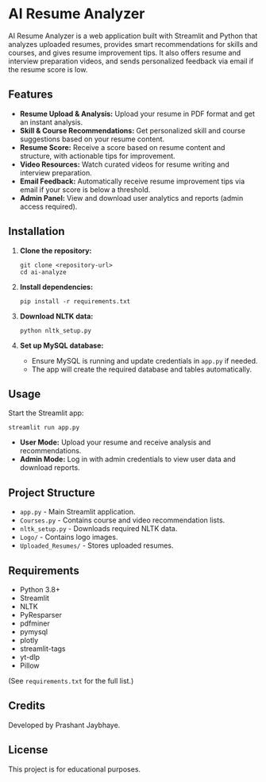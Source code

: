 ﻿# AI Resume Analyzer

AI Resume Analyzer is a web application built with Streamlit and Python that analyzes uploaded resumes, provides smart recommendations for skills and courses, and gives resume improvement tips. It also offers resume and interview preparation videos, and sends personalized feedback via email if the resume score is low.

## Features

- **Resume Upload & Analysis:** Upload your resume in PDF format and get an instant analysis.
- **Skill & Course Recommendations:** Get personalized skill and course suggestions based on your resume content.
- **Resume Score:** Receive a score based on resume content and structure, with actionable tips for improvement.
- **Video Resources:** Watch curated videos for resume writing and interview preparation.
- **Email Feedback:** Automatically receive resume improvement tips via email if your score is below a threshold.
- **Admin Panel:** View and download user analytics and reports (admin access required).

## Installation

1. **Clone the repository:**
   ```
   git clone <repository-url>
   cd ai-analyze
   ```

2. **Install dependencies:**
   ```
   pip install -r requirements.txt
   ```

3. **Download NLTK data:**
   ```
   python nltk_setup.py
   ```

4. **Set up MySQL database:**
   - Ensure MySQL is running and update credentials in `app.py` if needed.
   - The app will create the required database and tables automatically.

## Usage

Start the Streamlit app:
```
streamlit run app.py
```

- **User Mode:** Upload your resume and receive analysis and recommendations.
- **Admin Mode:** Log in with admin credentials to view user data and download reports.

## Project Structure

- `app.py` - Main Streamlit application.
- `Courses.py` - Contains course and video recommendation lists.
- `nltk_setup.py` - Downloads required NLTK data.
- `Logo/` - Contains logo images.
- `Uploaded_Resumes/` - Stores uploaded resumes.

## Requirements

- Python 3.8+
- Streamlit
- NLTK
- PyResparser
- pdfminer
- pymysql
- plotly
- streamlit-tags
- yt-dlp
- Pillow

(See `requirements.txt` for the full list.)

## Credits

Developed by Prashant Jaybhaye.

## License

This project is for educational purposes.
